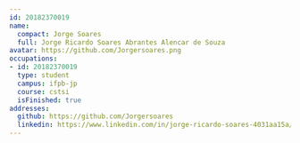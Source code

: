 ```yaml
---
id: 20182370019
name:
  compact: Jorge Soares
  full: Jorge Ricardo Soares Abrantes Alencar de Souza
avatar: https://github.com/Jorgersoares.png
occupations:
- id: 20182370019
  type: student
  campus: ifpb-jp
  course: cstsi
  isFinished: true
addresses:
  github: https://github.com/Jorgersoares
  linkedin: https://www.linkedin.com/in/jorge-ricardo-soares-4031aa15a/
---
```

